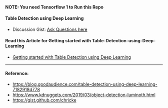 #### NOTE: You need Tensorflow 1 to Run this Repo

#### Table Detection using Deep Learning

* Discussion Gist: [Ask Questions here](https://gist.github.com/interviewBubble/924bb9447417e28f79a737034b516ec9)

#### Read this Article for Getting started with Table-Detection-using-Deep-Learning
* [Getting started with Table Detection using Deep Learning](https://interviewbubble.com/table-detection-using-deep-learning/)

-------------------------
#### Reference:
* https://blog.goodaudience.com/table-detection-using-deep-learning-7182918d778
* https://www.kdnuggets.com/2019/03/object-detection-luminoth.html
* https://gist.github.com/chricke
